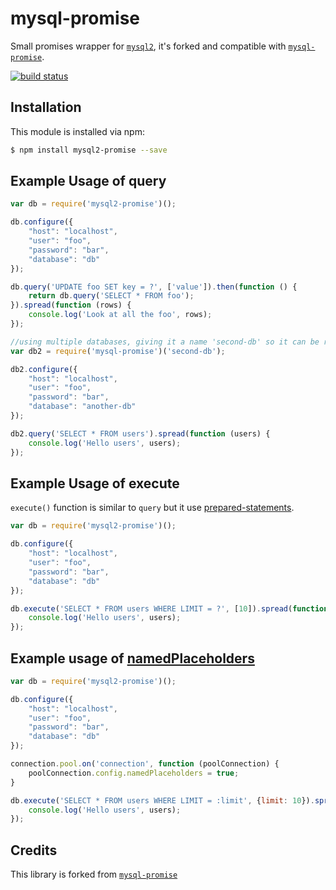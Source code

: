 # mysql-promise

Small promises wrapper for [`mysql2`](https://github.com/sidorares/node-mysql2), 
it's forked and compatible with [`mysql-promise`](https://github.com/martinj/node-mysql-promise).

[![build status](https://secure.travis-ci.org/namshi/node-mysql2-promise.png)](http://travis-ci.org/namshi/node-mysql2-promise)

## Installation

This module is installed via npm:

``` bash
$ npm install mysql2-promise --save
```

## Example Usage of query

``` js
var db = require('mysql2-promise')();

db.configure({
	"host": "localhost",
	"user": "foo",
	"password": "bar",
	"database": "db"
});

db.query('UPDATE foo SET key = ?', ['value']).then(function () {
	return db.query('SELECT * FROM foo');
}).spread(function (rows) {
	console.log('Look at all the foo', rows);
});

//using multiple databases, giving it a name 'second-db' so it can be retrieved inside other modules/files.
var db2 = require('mysql-promise')('second-db');

db2.configure({
	"host": "localhost",
	"user": "foo",
	"password": "bar",
	"database": "another-db"
});

db2.query('SELECT * FROM users').spread(function (users) {
	console.log('Hello users', users);
});


```

## Example Usage of execute

`execute()` function is similar to `query` but it use [prepared-statements](https://github.com/sidorares/node-mysql2#prepared-statements).

``` js
var db = require('mysql2-promise')();

db.configure({
	"host": "localhost",
	"user": "foo",
	"password": "bar",
	"database": "db"
});

db.execute('SELECT * FROM users WHERE LIMIT = ?', [10]).spread(function (users) {
	console.log('Hello users', users);
});

```

## Example usage of [namedPlaceholders]((https://github.com/sidorares/node-mysql2#named-placeholders))

``` js
var db = require('mysql2-promise')();

db.configure({
	"host": "localhost",
	"user": "foo",
	"password": "bar",
	"database": "db"
});

connection.pool.on('connection', function (poolConnection) {
    poolConnection.config.namedPlaceholders = true;
}

db.execute('SELECT * FROM users WHERE LIMIT = :limit', {limit: 10}).spread(function (users) {
	console.log('Hello users', users);
});

```

## Credits

This library is forked from [`mysql-promise`](https://github.com/martinj/node-mysql-promise)

